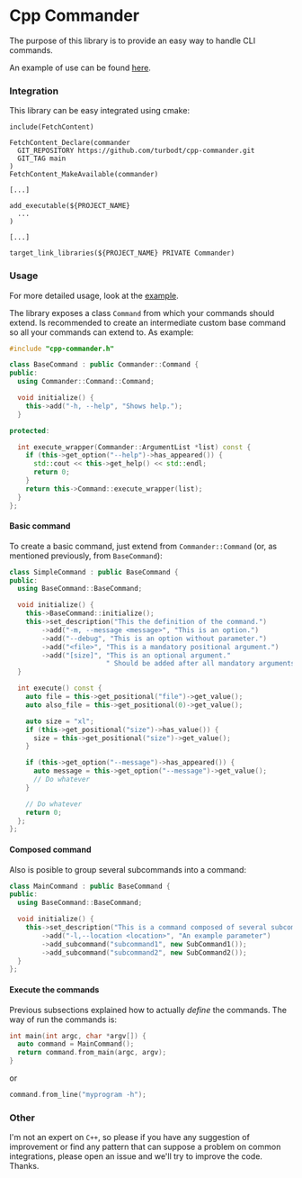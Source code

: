 # Cpp Commander

The purpose of this library is to provide an easy way to handle CLI commands.

An example of use can be found [here](https://github.com/turbodt/cpp-commander-example-pizza).

### Integration

This library can be easy integrated using cmake:

```
include(FetchContent)

FetchContent_Declare(commander
  GIT_REPOSITORY https://github.com/turbodt/cpp-commander.git
  GIT_TAG main
)
FetchContent_MakeAvailable(commander)

[...]

add_executable(${PROJECT_NAME}
  ...
)

[...]

target_link_libraries(${PROJECT_NAME} PRIVATE Commander)
```

### Usage

For more detailed usage, look at the [example](https://github.com/turbodt/cpp-commander-example-pizza).

The library exposes a class `Command` from which your commands should extend.
Is recommended to create an intermediate custom base command so all your commands can extend to.
As example:


```cpp
#include "cpp-commander.h"

class BaseCommand : public Commander::Command {
public:
  using Commander::Command::Command;

  void initialize() {
    this->add("-h, --help", "Shows help.");
  }

protected:

  int execute_wrapper(Commander::ArgumentList *list) const {
    if (this->get_option("--help")->has_appeared()) {
      std::cout << this->get_help() << std::endl;
      return 0;
    }
    return this->Command::execute_wrapper(list);
  }
};
```


#### Basic command

To create a basic command, just extend from `Commander::Command` (or, as mentioned previously, from `BaseCommand`):

```cpp
class SimpleCommand : public BaseCommand {
public:
  using BaseCommand::BaseCommand;

  void initialize() {
    this->BaseCommand::initialize();
    this->set_description("This the definition of the command.")
        ->add("-m, --message <message>", "This is an option.")
        ->add("--debug", "This is an option without parameter.")
        ->add("<file>", "This is a mandatory positional argument.")
        ->add("[size]", "This is an optional argument."
                        " Should be added after all mandatory arguments.");
  }

  int execute() const {
    auto file = this->get_positional("file")->get_value();
    auto also_file = this->get_positional(0)->get_value();

    auto size = "xl";
    if (this->get_positional("size")->has_value()) {
      size = this->get_positional("size")->get_value();
    }

    if (this->get_option("--message")->has_appeared()) {
      auto message = this->get_option("--message")->get_value();
      // Do whatever
    }

    // Do whatever
    return 0;
  };
};
```

#### Composed command

Also is posible to group several subcommands into a command:

```cpp
class MainCommand : public BaseCommand {
public:
  using BaseCommand::BaseCommand;

  void initialize() {
    this->set_description("This is a command composed of several subcommands.")
        ->add("-l,--location <location>", "An example parameter")
        ->add_subcommand("subcommand1", new SubCommand1());
        ->add_subcommand("subcommand2", new SubCommand2());
  }
};
```

#### Execute the commands

Previous subsections explained how to actually _define_ the commands. The way of
run the commands is:

```cpp
int main(int argc, char *argv[]) {
  auto command = MainCommand();
  return command.from_main(argc, argv);
}
```

or

```cpp
command.from_line("myprogram -h");
```

### Other

I'm not an expert on `C++`, so please if you have any suggestion of improvement or find
any pattern that can suppose a problem on common integrations, please open an issue
and we'll try to improve the code.
Thanks.
